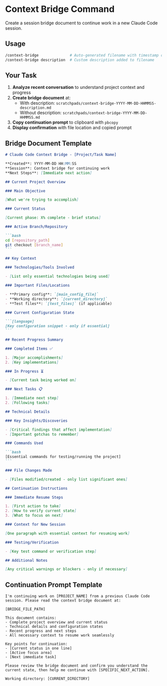 # Context Bridge Command

Create a session bridge document to continue work in a new Claude Code session.

## Usage

```bash
/context-bridge              # Auto-generated filename with timestamp only
/context-bridge description  # Custom description added to filename
```

## Your Task

1. **Analyze recent conversation** to understand project context and progress
2. **Create bridge document** at:
   - With description: `scratchpads/context-bridge-YYYY-MM-DD-HHMMSS-description.md`
   - Without description: `scratchpads/context-bridge-YYYY-MM-DD-HHMMSS.md`
3. **Copy continuation prompt** to clipboard with `pbcopy`
4. **Display confirmation** with file location and copied prompt

## Bridge Document Template

````markdown
# Claude Code Context Bridge - [Project/Task Name]

**Created**: YYYY-MM-DD HH:MM:SS
**Session**: Context bridge for continuing work
**Next Steps**: [Immediate next action]

## Current Project Overview

### Main Objective

[What we're trying to accomplish]

### Current Status

[Current phase: X% complete - brief status]

### Active Branch/Repository

```bash
cd [repository_path]
git checkout [branch_name]
```

## Key Context

### Technologies/Tools Involved

- [List only essential technologies being used]

### Important Files/Locations

- **Primary config**: `[main_config_file]`
- **Working directory**: `[current_directory]`
- **Test files**: `[test_files]` (if applicable)

### Current Configuration State

```[language]
[Key configuration snippet - only if essential]
```

## Recent Progress Summary

### Completed Items ✅

1. [Major accomplishments]
2. [Key implementations]

### In Progress ⏳

- [Current task being worked on]

### Next Tasks 📋

1. [Immediate next step]
2. [Following tasks]

## Technical Details

### Key Insights/Discoveries

- [Critical findings that affect implementation]
- [Important gotchas to remember]

### Commands Used

```bash
[Essential commands for testing/running the project]
```

### File Changes Made

- [Files modified/created - only list significant ones]

## Continuation Instructions

### Immediate Resume Steps

1. [First action to take]
2. [How to verify current state]
3. [What to focus on next]

### Context for New Session

[One paragraph with essential context for resuming work]

### Testing/Verification

- [Key test command or verification step]

## Additional Notes

[Any critical warnings or blockers - only if necessary]

````

## Continuation Prompt Template

```text
I'm continuing work on [PROJECT_NAME] from a previous Claude Code session. Please read the context bridge document at:

[BRIDGE_FILE_PATH]

This document contains:
- Complete project overview and current status
- Technical details and configuration states
- Recent progress and next steps
- All necessary context to resume work seamlessly

Key points for continuation:
- [Current status in one line]
- [Active focus area]
- [Next immediate task]

Please review the bridge document and confirm you understand the current state, then help me continue with [SPECIFIC_NEXT_ACTION].

Working directory: [CURRENT_DIRECTORY]
```
